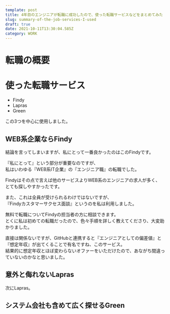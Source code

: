 ```yaml
---
template: post
title: 4年目のエンジニアが転職に成功したので、使った転職サービスなどをまとめてみた
slug: summary-of-the-job-services-I-used
draft: true
date: 2021-10-11T13:30:04.585Z
category: WORK
---
```

# 転職の概要

# 使った転職サービス
- Findy  
- Lapras  
- Green  

この3つを中心に使用しました。  

## WEB系企業ならFindy  
結論を言ってしまいますが、私にとって一番良かったのはこのFindyです。  

『私にとって』という部分が重要なのですが、  
私はいわゆる『WEB系IT企業』の『エンジニア職』の転職でした。  

Findyはその点で言えば他のサービスよりWEB系のエンジニアの求人が多く、  
とても探しやすかったです。  

また、これは全員が受けられるわけではないですが、  
『Findyカスタマーサクセス面談』というのを私は利用しました。  

無料で転職についてFindyの担当者の方に相談できます。  
とくに私は初めての転職だったので、色々手順を詳しく教えてくださり、大変助かりました。  

直接は関係ないですが、GitHubと連携すると『エンジニアとしての偏差値』と『想定年収』が出てくることで有名ですね、このサービス。  
結果的に想定年収とほぼ変わらないオファーをいただけたので、あながち間違っていないのかなと思いました。  

## 意外と侮れないLapras  
次にLapras。  



## システム会社も含めて広く探せるGreen  